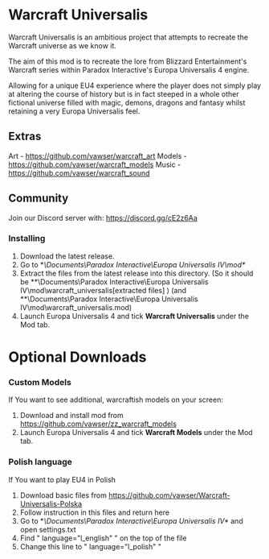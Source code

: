 # Warcraft Universalis
Warcraft Universalis is an ambitious project that attempts to recreate the Warcraft universe as we know it.

The aim of this mod is to recreate the lore from Blizzard Entertainment's Warcraft series within Paradox Interactive's Europa Universalis 4 engine.

Allowing for a unique EU4 experience where the player does not simply play at altering the course of history but is in fact steeped in a whole other fictional universe filled with magic, demons, dragons and fantasy whilst retaining a very Europa Universalis feel. 

## Extras
Art - https://github.com/vawser/warcraft_art
Models - https://github.com/vawser/warcraft_models
Music - https://github.com/vawser/warcraft_sound

## Community

Join our Discord server with: https://discord.gg/cE2z6Aa 

### Installing 
1. Download the latest release.
2. Go to **\Documents\Paradox Interactive\Europa Universalis IV\mod\**
3. Extract the files from the latest release into this directory.
	(So it should be **\Documents\Paradox Interactive\Europa Universalis IV\mod\warcraft_universalis\[extracted files] )
	(and **\Documents\Paradox Interactive\Europa Universalis IV\mod\warcraft_universalis.mod)
4. Launch Europa Universalis 4 and tick **Warcraft Universalis** under the Mod tab.

# Optional Downloads

### Custom Models
If You want to see additional, warcraftish models on your screen:

1. Download and install mod from https://github.com/vawser/zz_warcraft_models
2. Launch Europa Universalis 4 and tick **Warcraft Models** under the Mod tab.

### Polish language
If You want to play EU4 in Polish

1. Download basic files from https://github.com/vawser/Warcraft-Universalis-Polska
2. Follow instruction in this files and return here
3. Go to **\Documents\Paradox Interactive\Europa Universalis IV\** and open settings.txt
4. Find " language="l_english" " on the top of the file
5. Change this line to " language="l_polish" "
